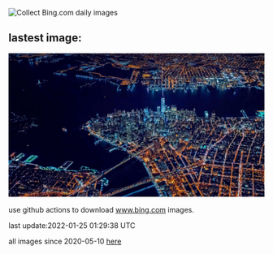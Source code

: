 ![Collect Bing.com daily images](https://github.com/counter2015/bing-daily-images/workflows/Collect%20Bing.com%20daily%20images/badge.svg)
## lastest image:
![](images/ManhattanView.jpg)

use github actions to download www.bing.com images.

last update:2022-01-25 01:29:38 UTC

all images since 2020-05-10 [here](https://github.com/counter2015/bing-daily-images/tree/master/images) 
